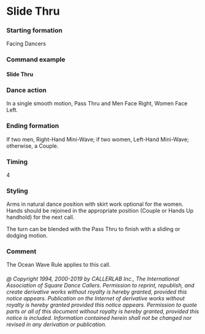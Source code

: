 
# Slide Thru

### Starting formation

Facing Dancers

### Command example

#### Slide Thru

### Dance action

In a single smooth motion, Pass Thru and Men Face Right, Women Face Left.

### Ending formation

If two men, Right-Hand Mini-Wave; if two women, Left-Hand Mini-Wave;
otherwise, a Couple.

### Timing

4

### Styling

Arms in natural dance position with skirt work optional for the women.
Hands should be rejoined in the appropriate position
(Couple or Hands Up handhold) for the next call.

The turn can be blended with the Pass Thru
to finish with a sliding or dodging motion.

### Comment

The Ocean Wave Rule applies to this call.

###### @ Copyright 1994, 2000-2019 by CALLERLAB Inc., The International Association of Square Dance Callers. Permission to reprint, republish, and create derivative works without royalty is hereby granted, provided this notice appears. Publication on the Internet of derivative works without royalty is hereby granted provided this notice appears. Permission to quote parts or all of this document without royalty is hereby granted, provided this notice is included. Information contained herein shall not be changed nor revised in any derivation or publication.
